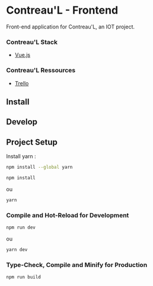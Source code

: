 # Contreau'L - Frontend

Front-end application for Contreau'L, an IOT project.

### Contreau'L Stack

- [Vue.js](https://vuejs.org/api/)

### Contreau'L Ressources 

- [Trello](https://trello.com/b/JUdRQjFA/tableau-de-bord)

## Install

## Develop

## Project Setup
Install yarn :
```sh
npm install --global yarn
```

```sh
npm install
```
ou
```sh
yarn
```

### Compile and Hot-Reload for Development

```sh
npm run dev
```
ou
```sh
yarn dev
```

### Type-Check, Compile and Minify for Production

```sh
npm run build
```